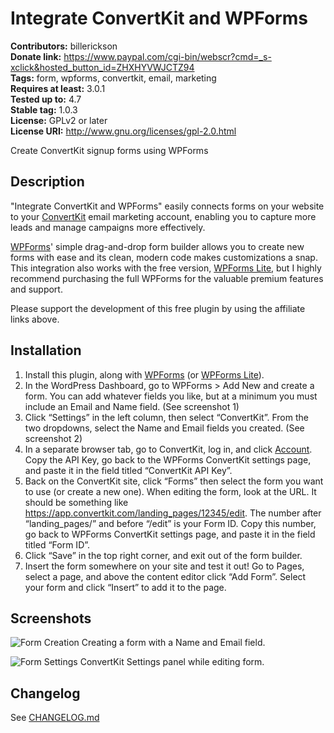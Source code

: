 # Integrate ConvertKit and WPForms

**Contributors:** billerickson  
**Donate link:** https://www.paypal.com/cgi-bin/webscr?cmd=_s-xclick&hosted_button_id=ZHXHYVWJCTZ94  
**Tags:** form, wpforms, convertkit, email, marketing  
**Requires at least:** 3.0.1  
**Tested up to:** 4.7  
**Stable tag:** 1.0.3  
**License:** GPLv2 or later  
**License URI:** http://www.gnu.org/licenses/gpl-2.0.html  

Create ConvertKit signup forms using WPForms

## Description

"Integrate ConvertKit and WPForms" easily connects forms on your website to your [ConvertKit](http://mbsy.co/convertkit/28981746) email marketing account, enabling you to capture more leads and manage campaigns more effectively.

[WPForms](http://www.shareasale.com/r.cfm?u=402581&b=834775&m=64312&afftrack=convertkit%2Dplugin&urllink=)' simple drag-and-drop form builder allows you to create new forms with ease and its clean, modern code makes customizations a snap. This integration also works with the free version, [WPForms Lite](https://wordpress.org/plugins/wpforms-lite/), but I highly recommend purchasing the full WPForms for the valuable premium features and support.

Please support the development of this free plugin by using the affiliate links above.

## Installation

 1. Install this plugin, along with [WPForms](http://www.shareasale.com/r.cfm?u=402581&b=834775&m=64312&afftrack=convertkit%2Dplugin&urllink=) (or [WPForms Lite](https://wordpress.org/plugins/wpforms-lite/)).
 2. In the WordPress Dashboard, go to WPForms > Add New and create a form. You can add whatever fields you like, but at a minimum you must include an Email and Name field. (See screenshot 1)
 3. Click “Settings” in the left column, then select “ConvertKit”. From the two dropdowns, select the Name and Email fields you created. (See screenshot 2)
 4. In a separate browser tab, go to ConvertKit, log in, and click [Account](https://app.convertkit.com/account/edit). Copy the API Key, go back to the WPForms ConvertKit settings page, and paste it in the field titled “ConvertKit API Key”.
 5. Back on the ConvertKit site, click “Forms” then select the form you want to use (or create a new one). When editing the form, look at the URL. It should be something like https://app.convertkit.com/landing_pages/12345/edit. The number after “landing_pages/” and before “/edit”  is your Form ID. Copy this number, go back to WPForms ConvertKit settings page, and paste it in the field titled “Form ID”.
 6. Click “Save” in the top right corner, and exit out of the form builder.
 7. Insert the form somewhere on your site and test it out! Go to Pages, select a page, and above the content editor click “Add Form”. Select your form and click “Insert” to add it to the page.

## Screenshots

![Form Creation](https://www.billerickson.net/wp-content/uploads/2017/04/wpforms-convertkit-1.png)
Creating a form with a Name and Email field.

![Form Settings](https://www.billerickson.net/wp-content/uploads/2017/04/wpforms-convertkit-2.png)
ConvertKit Settings panel while editing form.

## Changelog
See [CHANGELOG.md](https://github.com/billerickson/integrate-convertkit-wpforms/blob/master/CHANGELOG.md)
